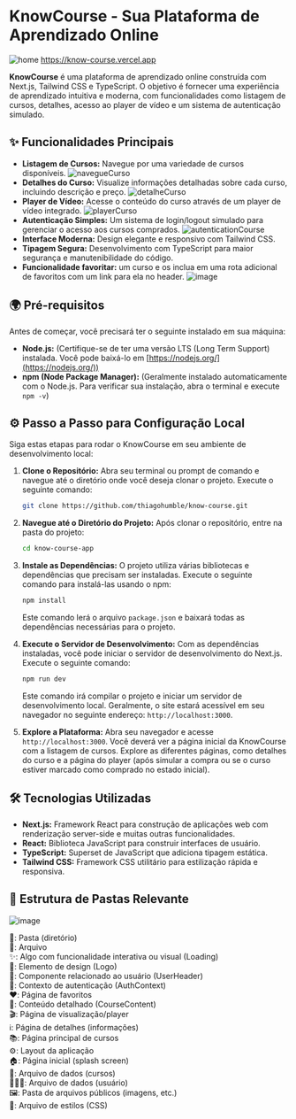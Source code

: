 # KnowCourse - Sua Plataforma de Aprendizado Online

![home](https://github.com/user-attachments/assets/e7c7e644-5044-4302-b843-ac979e5fd54e)
https://know-course.vercel.app




**KnowCourse** é uma plataforma de aprendizado online construída com Next.js, Tailwind CSS e TypeScript. O objetivo é fornecer uma experiência de aprendizado intuitiva e moderna, com funcionalidades como listagem de cursos, detalhes, acesso ao player de vídeo e um sistema de autenticação simulado. 

## ✨ Funcionalidades Principais

* **Listagem de Cursos:** Navegue por uma variedade de cursos disponíveis.
  ![navegueCurso](https://github.com/user-attachments/assets/3a8fb003-7464-4ef8-9aa8-0b0c6afefe78)
* **Detalhes do Curso:** Visualize informações detalhadas sobre cada curso, incluindo descrição e preço.
  ![detalheCurso](https://github.com/user-attachments/assets/1ce26c6d-700e-48c8-9a6f-23c9a1525cf5)
* **Player de Vídeo:** Acesse o conteúdo do curso através de um player de vídeo integrado.
  ![playerCurso](https://github.com/user-attachments/assets/018b00c5-053c-47b4-8ae2-1e5278438bf3)
* **Autenticação Simples:** Um sistema de login/logout simulado para gerenciar o acesso aos cursos comprados.
  ![autenticationCourse](https://github.com/user-attachments/assets/1cc7374d-a8a4-4573-a488-65d73c4a6f97)
* **Interface Moderna:** Design elegante e responsivo com Tailwind CSS.
* **Tipagem Segura:** Desenvolvimento com TypeScript para maior segurança e manutenibilidade do código.
* **Funcionalidade favoritar:** um curso e os inclua em uma rota adicional de favoritos com um link para ela no header.
![image](https://github.com/user-attachments/assets/3593c8c2-a5de-4d17-a197-271941b1d433)


## 🌍 Pré-requisitos

Antes de começar, você precisará ter o seguinte instalado em sua máquina:

* **Node.js:** (Certifique-se de ter uma versão LTS (Long Term Support) instalada. Você pode baixá-lo em [https://nodejs.org/](https://nodejs.org/))
* **npm (Node Package Manager):** (Geralmente instalado automaticamente com o Node.js. Para verificar sua instalação, abra o terminal e execute `npm -v`)

## ⚙️ Passo a Passo para Configuração Local

Siga estas etapas para rodar o KnowCourse em seu ambiente de desenvolvimento local:

1.  **Clone o Repositório:**
    Abra seu terminal ou prompt de comando e navegue até o diretório onde você deseja clonar o projeto. Execute o seguinte comando:

    ```bash
    git clone https://github.com/thiagohumble/know-course.git
    ```

2.  **Navegue até o Diretório do Projeto:**
    Após clonar o repositório, entre na pasta do projeto:

    ```bash
    cd know-course-app
    ```

3.  **Instale as Dependências:**
    O projeto utiliza várias bibliotecas e dependências que precisam ser instaladas. Execute o seguinte comando para instalá-las usando o npm:

    ```bash
    npm install
    ```

    Este comando lerá o arquivo `package.json` e baixará todas as dependências necessárias para o projeto.

4.  **Execute o Servidor de Desenvolvimento:**
    Com as dependências instaladas, você pode iniciar o servidor de desenvolvimento do Next.js. Execute o seguinte comando:

    ```bash
    npm run dev
    ```

    Este comando irá compilar o projeto e iniciar um servidor de desenvolvimento local. Geralmente, o site estará acessível em seu navegador no seguinte endereço: `http://localhost:3000`.

5.  **Explore a Plataforma:**
    Abra seu navegador e acesse `http://localhost:3000`. Você deverá ver a página inicial da KnowCourse com a listagem de cursos. Explore as diferentes páginas, como detalhes do curso e a página do player (após simular a compra ou se o curso estiver marcado como comprado no estado inicial).

## 🛠️ Tecnologias Utilizadas

* **Next.js:** Framework React para construção de aplicações web com renderização server-side e muitas outras funcionalidades.
* **React:** Biblioteca JavaScript para construir interfaces de usuário.
* **TypeScript:** Superset de JavaScript que adiciona tipagem estática.
* **Tailwind CSS:** Framework CSS utilitário para estilização rápida e responsiva.

## 📂 Estrutura de Pastas Relevante
![image](https://github.com/user-attachments/assets/5d7a5a6a-3496-4c98-95a4-0a12af8d5bdf)

📂: Pasta (diretório)<br>
📄: Arquivo<br>
✨: Algo com funcionalidade interativa ou visual (Loading)<br>
🎨: Elemento de design (Logo)<br>
👤: Componente relacionado ao usuário (UserHeader)<br>
🔑: Contexto de autenticação (AuthContext)<br>
❤️: Página de favoritos<br>
📜: Conteúdo detalhado (CourseContent)<br>
🎬: Página de visualização/player<br>
ℹ️: Página de detalhes (informações)<br>
📚: Página principal de cursos<br>
⚙️: Layout da aplicação<br>
🏠: Página inicial (splash screen)<br>
📝: Arquivo de dados (cursos)<br>
🧑‍🤝‍🧑: Arquivo de dados (usuário)<br>
🖼️: Pasta de arquivos públicos (imagens, etc.)<br>
💅: Arquivo de estilos (CSS)<br>
